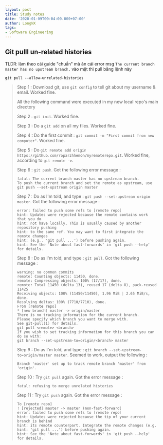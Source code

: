 ```yaml
---
layout: post
title: Study notes  
date: '2020-01-09T00:04:00.000+07:00'
author: LongNX
tags:
- Software Engineering 
---
```

## Git pulll un-related histories 
TLDR: 
làm theo cái guide "chuẩn" mà ăn cái error msg `The current branch master has no upstream branch.` vào mặt thì pull bằng lệnh này 
```
git pull --allow-unrelated-histories
```

> Step 1 : Download git, use `git config` to tell git about my username & email. Worked fine.
> 
> All the following command were executed in my new local repo's main directory
> 
> Step 2 : `git init`. Worked fine.
> 
> Step 3 : Do a `git add` on all my files. Worked fine.
> 
> Step 4 : Do the first commit : `git commit -m "First commit from new computer"`. Worked fine.
> 
> 
> Step 5 : Do `git remote add origin https://github.com/roparzhhemon/myremoterepo.git`. Worked fine, according to
> `git remote -v`.
> 
> 
> Step 6 : `git push`. Got the following error message :
> ```
> fatal: The current branch master has no upstream branch.
> To push the current branch and set the remote as upstream, use
> git push --set-upstream origin master
> ```
> Step 7 : Do as I'm told, and type : `git push --set-upstream origin master`. Got the following error message :
> ```
> error: failed to push some refs to [remote repo] 
> hint: Updates were rejected because the remote contains work that you do
> hint: not have locally. This is usually caused by another repository pushing
> hint: to the same ref. You may want to first integrate the remote changes
> hint: (e.g., 'git pull ...') before pushing again.
> hint: See the 'Note about fast-forwards' in 'git push --help' for details.
> ```
> Step 8 : Do as I'm told, and type : `git pull`. Got the following message :
> ```
> warning: no common commits
> remote: Counting objects: 11450, done.
> remote: Compressing objects: 100% (17/17), done.
> remote: Total 11450 (delta 13), reused 17 (delta 8), pack-reused 11425
> Receiving objects: 100% (11450/11450), 1.96 MiB | 2.65 MiB/s, done.
> Resolving deltas: 100% (7710/7710), done.
> From [remote repo]
> * [new branch] master -> origin/master
> There is no tracking information for the current branch.
> Please specify which branch you want to merge with.
> See git-pull(1) for details.
> git pull <remote> <branch>
> If you wish to set tracking information for this branch you can do so with:
> git branch --set-upstream-to=origin/<branch> master
> ```
> 
> Step 9 : Do as I'm told, and type : `git branch --set-upstream-to=origin/master master`. Seemed to work, output the following : 
> ```
> Branch 'master' set up to track remote branch 'master' from 'origin'.
> ```
> Step 10 : Try `git pull` again. Got the error message :
> ```
> fatal: refusing to merge unrelated histories
> ```
> Step 11 : Try `git push` again. Got the error message :
> ```
> To [remote repo]
> ! [rejected] master -> master (non-fast-forward)
> error: failed to push some refs to [remote repo]
> hint: Updates were rejected because the tip of your current branch is behind
> hint: its remote counterpart. Integrate the remote changes (e.g.
> hint: 'git pull ...') before pushing again.
> hint: See the 'Note about fast-forwards' in 'git push --help' for details.
> ```


